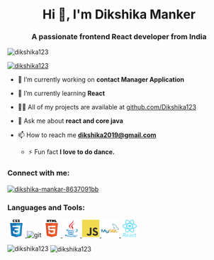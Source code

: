 <h1 align="center">Hi 👋, I'm Dikshika Manker</h1>
<h3 align="center">A passionate frontend React developer from India</h3>

<p align="left"> <img src="https://komarev.com/ghpvc/?username=dikshika123&label=Profile%20views&color=0e75b6&style=flat" alt="dikshika123" /> </p>

<p align="left"> <a href="https://github.com/ryo-ma/github-profile-trophy"><img src="https://github-profile-trophy.vercel.app/?username=dikshika123" alt="dikshika123" /></a> </p>

- 🔭 I’m currently working on **contact Manager Application**

- 🌱 I’m currently learning **React**

- 👨‍💻 All of my projects are available at [github.com/Dikshika123](github.com/Dikshika123)

- 💬 Ask me about **react  and core java**

- 📫 How to reach me **dikshika2019@gmail.com**


  - ⚡ Fun fact **I love to do dance.**

<h3 align="left">Connect with me:</h3>
<p align="left">
<a href="https://linkedin.com/in/dikshika-mankar-8637091bb" target="blank"><img align="center" src="https://raw.githubusercontent.com/rahuldkjain/github-profile-readme-generator/master/src/images/icons/Social/linked-in-alt.svg" alt="dikshika-mankar-8637091bb" height="30" width="40" /></a>


<h3 align="left">Languages and Tools:</h3>
<p align="left"> <a href="https://www.w3schools.com/css/" target="_blank" rel="noreferrer"> <img src="https://raw.githubusercontent.com/devicons/devicon/master/icons/css3/css3-original-wordmark.svg" alt="css3" width="40" height="40"/> </a>  <a rel="noreferrer"> <img src="https://www.vectorlogo.zone/logos/git-scm/git-scm-icon.svg" alt="git" width="40" height="40"/> </a> <a href="https://www.w3.org/html/" target="_blank" rel="noreferrer"> <img src="https://raw.githubusercontent.com/devicons/devicon/master/icons/html5/html5-original-wordmark.svg" alt="html5" width="40" height="40"/> </a> <a href="https://www.java.com" target="_blank" rel="noreferrer"> <img src="https://raw.githubusercontent.com/devicons/devicon/master/icons/java/java-original.svg" alt="java" width="40" height="40"/> </a> <a href="https://developer.mozilla.org/en-US/docs/Web/JavaScript" target="_blank" rel="noreferrer"> <img src="https://raw.githubusercontent.com/devicons/devicon/master/icons/javascript/javascript-original.svg" alt="javascript" width="40" height="40"/> </a> <a href="https://www.mysql.com/" target="_blank" rel="noreferrer"> <img src="https://raw.githubusercontent.com/devicons/devicon/master/icons/mysql/mysql-original-wordmark.svg" alt="mysql" width="40" height="40"/> </a> <a href="https://reactjs.org/" target="_blank" rel="noreferrer"> <img src="https://raw.githubusercontent.com/devicons/devicon/master/icons/react/react-original-wordmark.svg" alt="react" width="40" height="40"/> </a> </p>

<p><img align="left" src="https://github-readme-stats.vercel.app/api/top-langs?username=dikshika123&show_icons=true&locale=en&layout=compact" alt="dikshika123" /></p>

<p>&nbsp;<img align="center" src="https://github-readme-stats.vercel.app/api?username=dikshika123&show_icons=true&locale=en" alt="dikshika123" /></p>

